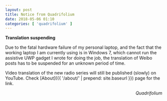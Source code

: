 ```yaml
---
layout: post
title: Notice from Quadrifolium
date: 2018-05-06 01:10
categories: [ 'quadrifolium' ]
---
```


**Translation suspending**

<!-- more -->

Due to the fatal hardware failure of my personal laptop, and the fact that the working laptop I am currently using is in Windows 7, which cannot run the assistive UWP gadget I wrote for doing the job, the translation of Weibo posts has to be suspended for an unknown period of time.

Video translation of the new radio series will still be published (slowly) on YouTube. Check [About]({{ '/about/' | prepend: site.baseurl }}) page for the link.

<p align="right"><i>Quadrifolium</i></p>
